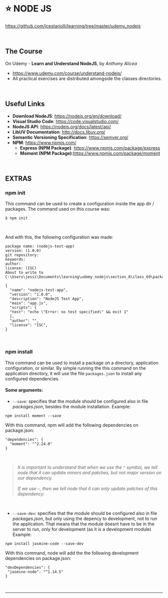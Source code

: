 # :star: NODE JS 
https://github.com/jcestariolli/learning/tree/master/udemy_nodejs

<br/>

## The Course
On Udemy - **Learn and Understand NodeJS**, by *Anthony Alicea*
* https://www.udemy.com/course/understand-nodejs/
* All practical exercises are distributed amongside the classes directories.

<br/>

## Useful Links
* **Download NodeJS**: https://nodejs.org/en/download/
* **Visual Studio Code**: https://code.visualstudio.com/
* **NodeJS API**: https://nodejs.org/docs/latest/api/
* **LibUV Documentation**: http://docs.libuv.org/
* **Semantic Versioning Specification**: https://semver.org/
* **NPM**: https://www.npmjs.com/
  * **Express (NPM Package)**: https://www.npmjs.com/package/express
  * **Moment (NPM Package)**:https://www.npmjs.com/package/moment

<br/>


## EXTRAS

### **npm init**
This command can be used to create a configuration inside the app dir / packages. The command used on this course was:
```
$ npm init
```
<br/>

And with this, the following configuration was made:
```
package name: (nodejs-test-app)
version: (1.0.0)
git repository:
keywords:
author:
license: (ISC)
About to write to C:\Users\jessi\Documents\learning\udemy_nodejs\section_8\class_69\package.json:

{
  "name": "nodejs-test-app",
  "version": "1.0.0",
  "description": "NodeJS Test App",
  "main": "app.js",
  "scripts": {
  "test": "echo \"Error: no test specified\" && exit 1"
  },
  "author": "",
  "license": "ISC",
}
```

<br/>

### npm install
This command can be used to install a package on a directory, application configuration, or similar. 
By simple running the this command on the application directory, it will use the file `packages.json` to install any configured dependencies.
<br/>
#### Some arguments:
* `--save`: specifies that the module should be configured also in file _packages.json_, besides the module installation.
 Example:
```
npm install moment --save
```
With this command, npm will add the following dependencies on package.json:
```
"dependencies": {
  "moment": "^2.24.0"
}
```
<br/>

> _It is important to understand that when we use the `^` symbol, we tell node that it can update minors and patches, but not major version on our dependency._<br/><br/>
> _If we use `~`, then we tell node that it can only update patches of this dependency._

<br/>
 
* `--save-dev`: specifies that the module should be configured also in file _packages.json_, but only using the depency to development, not to run the application. That means that the module doesnt have to be in the server to run, only for development (as it is a development module)
 Example:
 ```
 npm install jasmine-code --save-dev
 ``` 
 With this command, node will add the the following development dependencies on package.json:
 ```
"devDependencies": {
  "jasmine-node": "^1.14.5"
}
 ```
 <br/>
 
--------------------------------------------------
